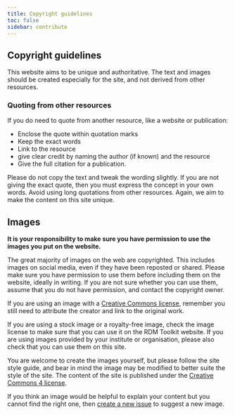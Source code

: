 ```yaml
---
title: Copyright guidelines
toc: false
sidebar: contribute
---
```


## Copyright guidelines

This website aims to be unique and authoritative. The text and images should be created especially for the site, and not derived from other resources.

### Quoting from other resources

If you do need to quote from another resource, like a website or publication:

 - Enclose the quote within quotation marks
 - Keep the exact words
 - Link to the resource 
 - give clear credit by naming the author (if known) and the resource
 - Give the full citation for a publication. 
 
Please do not copy the text and tweak the wording slightly. If you are not giving the exact quote, then you must express the concept in your own words. Avoid using long quotations from other resources. Again, we aim to make the content on this site unique.

## Images

**It is your responsibility to make sure you have permission to use the images you put on the website.**

The great majority of images on the web are copyrighted. This includes images on social media, even if they have been reposted or shared. Please make sure you have permission to use them before including them on the website, ideally in writing. If you are not sure whether you can use them, assume that you do not have permission, and contact the copyright owner. 

If you are using an image with a [Creative Commons license](https://en.wikipedia.org/wiki/Creative_Commons_license), remember you still need to attribute the creator and link to the original work.

If you are using a stock image or a royalty-free image, check the image license to make sure that you can use it on the RDM Toolkit website. If you are using images provided by your institute or organisation, please also check that you can use them on this site.

You are welcome to create the images yourself, but please follow the site style guide, and bear in mind the image may be modified to better suite the style of the site. The content of the site is published under the [Creative Commons 4 license](https://en.wikipedia.org/wiki/Creative_Commons_license).

If you think an image would be helpful to explain your content but you cannot find the right one, then [create a new issue](https://github.com/elixir-europe/rdm-toolkit/issues) to suggest a new image.



